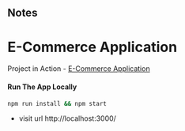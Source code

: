 ## Notes

# E-Commerce Application

Project in Action - [E-Commerce Application](https://idyllic-monstera-e1d301.netlify.app/)

#### Run The App Locally

```sh
npm run install && npm start
```

- visit url http://localhost:3000/


